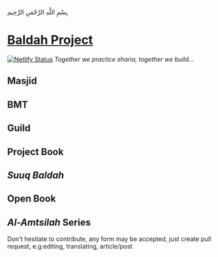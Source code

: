 بِسْمِ اللَّهِ الرَّحْمَنِ الرَّحِيم

# [Baldah Project](https://baldah-project.netlify.com/)
[![Netlify Status](https://api.netlify.com/api/v1/badges/d0a15602-3106-4900-a597-a0f00d85d1c8/deploy-status)](https://app.netlify.com/sites/baldah-project/deploys)
*Together we practice sharia, together we build...*

## **Masjid**
## **BMT**
## **Guild**
## **Project Book**
## **_Suuq Baldah_**
## **Open Book**
## **_Al-Amtsilah_ Series**

Don't hesitate to contribute, any form may be accepted, just create pull request, e.g:editing, translating, article/post